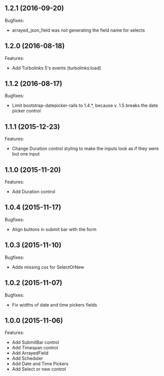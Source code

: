 ## 1.2.1 (2016-09-20)

Bugfixes:

  - arrayed_json_field was not generating the field name for selects

## 1.2.0 (2016-08-18)

Features:

  - Add Turbolinks 5's events (turbolinks:load)

## 1.1.2 (2016-08-17)

Bugfixes:

  - Limit bootstrap-datepicker-rails to 1.4.*, because v. 1.5 breaks the date picker control

## 1.1.1 (2015-12-23)

Features:

  - Change Duration control styling to make the inputs look as if they were but one input

## 1.1.0 (2015-11-20)

Features:

  - Add Duration control

## 1.0.4 (2015-11-17)

Bugfixes:

  - Align buttons in submit bar with the form

## 1.0.3 (2015-11-10)

Bugfixes:

  - Adds missing css for SelectOrNew

## 1.0.2 (2015-11-07)

Bugfixes:

  - Fix widths of date and time pickers fields

## 1.0.0 (2015-11-06)

Features:

  - Add SubmitBar control
  - Add Timespan control
  - Add ArrayedField
  - Add Scheduler
  - Add Date and Time Pickers
  - Add Select or new control
